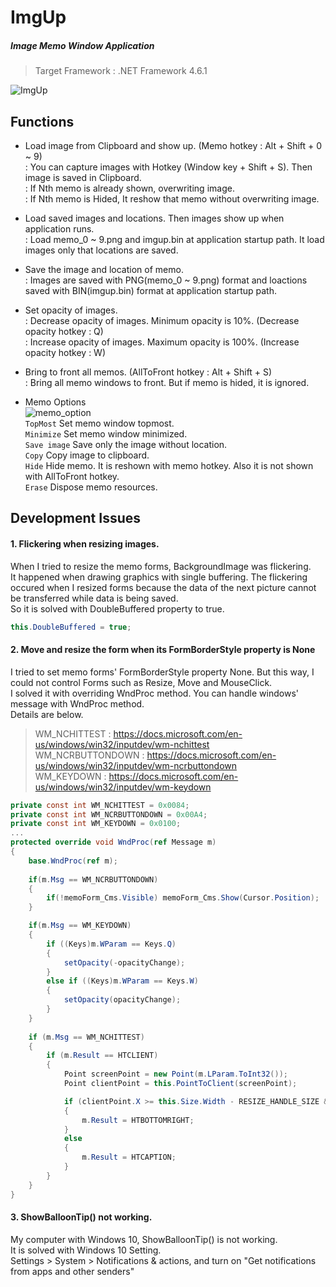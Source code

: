 # ImgUp  
##### Image Memo Window Application  
> Target Framework : .NET Framework 4.6.1  
  
![ImgUp](https://user-images.githubusercontent.com/47464230/124309200-5362c200-dba5-11eb-98fc-b1681c4b291f.gif)  
  
## Functions  
+ Load image from Clipboard and show up. (Memo hotkey : Alt + Shift + 0 ~ 9)   
: You can capture images with Hotkey (Window key + Shift + S). Then image is saved in Clipboard.  
: If Nth memo is already shown, overwriting image.  
: If Nth memo is Hided, It reshow that memo without overwriting image.  
  
+ Load saved images and locations. Then images show up when application runs.  
: Load memo_0 ~ 9.png and imgup.bin at application startup path. It load images only that locations are saved.
  
+ Save the image and location of memo.  
: Images are saved with PNG(memo_0 ~ 9.png) format and loactions saved with BIN(imgup.bin) format at application startup path.  
  
+ Set opacity of images.  
: Decrease opacity of images. Minimum opacity is 10%. (Decrease opacity hotkey : Q)  
: Increase opacity of images. Maximum opacity is 100%. (Increase opacity hotkey : W)  
  
+ Bring to front all memos. (AllToFront hotkey : Alt + Shift + S)  
: Bring all memo windows to front. But if memo is hided, it is ignored.  

+ Memo Options  
![memo_option](https://user-images.githubusercontent.com/47464230/124386350-f1c16580-dd14-11eb-831e-e39be7922629.png)  
  `TopMost` Set memo window topmost.  
  `Minimize` Set memo window minimized.  
  `Save image` Save only the image without location.  
  `Copy` Copy image to clipboard.  
  `Hide`  Hide memo. It is reshown with memo hotkey. Also it is not shown with AllToFront hotkey.  
  `Erase`  Dispose memo resources.  
  
## Development Issues  
#### 1. Flickering when resizing images.  
When I tried to resize the memo forms, BackgroundImage was flickering.  
It happened when drawing graphics with single buffering. The flickering occured when I resized forms because the data of the next picture cannot be transferred while data is being saved.  
So it is solved with DoubleBuffered property to true.  
``` C#
this.DoubleBuffered = true;
```  
  
#### 2. Move and resize the form when its FormBorderStyle property is None  
I tried to set memo forms' FormBorderStyle property None. But this way, I could not control Forms such as Resize, Move and MouseClick.  
I solved it with overriding WndProc method. You can handle windows' message with WndProc method.  
Details are below.  
> WM_NCHITTEST : https://docs.microsoft.com/en-us/windows/win32/inputdev/wm-nchittest  
> WM_NCRBUTTONDOWN : https://docs.microsoft.com/en-us/windows/win32/inputdev/wm-ncrbuttondown  
> WM_KEYDOWN : https://docs.microsoft.com/en-us/windows/win32/inputdev/wm-keydown  
  
``` C#
private const int WM_NCHITTEST = 0x0084;
private const int WM_NCRBUTTONDOWN = 0x00A4;
private const int WM_KEYDOWN = 0x0100;
...
protected override void WndProc(ref Message m)
{
    base.WndProc(ref m);
            
    if(m.Msg == WM_NCRBUTTONDOWN)
    {
        if(!memoForm_Cms.Visible) memoForm_Cms.Show(Cursor.Position);
    }

    if(m.Msg == WM_KEYDOWN)
    {
        if ((Keys)m.WParam == Keys.Q)
        {
            setOpacity(-opacityChange);
        }
        else if ((Keys)m.WParam == Keys.W)
        {
            setOpacity(opacityChange);
        }
    }
            
    if (m.Msg == WM_NCHITTEST) 
    {
        if (m.Result == HTCLIENT)
        {
            Point screenPoint = new Point(m.LParam.ToInt32());
            Point clientPoint = this.PointToClient(screenPoint);

            if (clientPoint.X >= this.Size.Width - RESIZE_HANDLE_SIZE && clientPoint.Y >= this.Size.Height - RESIZE_HANDLE_SIZE)
            {
                m.Result = HTBOTTOMRIGHT;
            }
            else
            {
                m.Result = HTCAPTION;
            }
        }
    }  
}
```
  
#### 3. ShowBalloonTip() not working.  
My computer with Windows 10, ShowBalloonTip() is not working.  
It is solved with Windows 10 Setting.  
Settings > System > Notifications & actions, and turn on "Get notifications from apps and other senders"  
